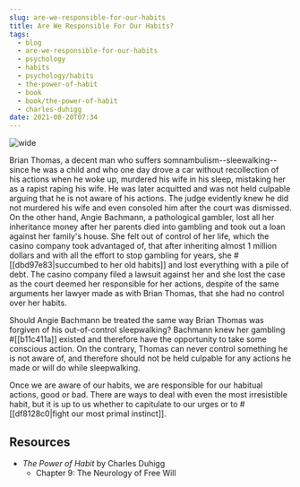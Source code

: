 ```yaml
---
slug: are-we-responsible-for-our-habits
title: Are We Responsible For Our Habits?
tags:
  - blog
  - are-we-responsible-for-our-habits
  - psychology
  - habits
  - psychology/habits
  - the-power-of-habit
  - book
  - book/the-power-of-habit
  - charles-duhigg
date: 2021-08-20T07:34
---
```



![wide](https://cdn.pixabay.com/photo/2015/01/31/23/20/cards-619016_960_720.jpg "image from Pixabay (cc)")

Brian Thomas, a decent man who suffers somnambulism--sleewalking--since he was
a child and who one day drove a car without recollection of his actions when he
woke up, murdered his wife in his sleep, mistaking her as a rapist raping his
wife. He was later acquitted and was not held culpable arguing that he is not
aware of his actions.  The judge evidently knew he did not murdered his wife and
even consoled him after the court was dismissed. On the other hand, Angie
Bachmann, a pathological gambler, lost all her inheritance money after her
parents died into gambling and took out a loan against her family's house. She
felt out of control of her life, which the casino company took advantaged of,
that after inheriting almost 1 million dollars and with all the effort to stop
gambling for years, she #[[dbd97e83|succumbed to her old habits]] and lost
everything with a pile of debt. The casino company filed a lawsuit against her
and she lost the case as the court deemed her responsible for her actions,
despite of the same arguments her lawyer made as with Brian Thomas, that she had
no control over her habits.

Should Angie Bachmann be treated the same way Brian Thomas was forgiven of his
out-of-control sleepwalking? Bachmann knew her gambling #[[b11c411a]] existed
and therefore have the opportunity to take some conscious action. On the
contrary, Thomas can never control something he is not aware of, and therefore
should not be held culpable for any actions he made or will do while
sleepwalking.

Once we are aware of our habits, we are responsible for our habitual actions,
good or bad. There are ways to deal with even the most irresistible habit, but
it is up to us whether to capitulate to our urges or to
#[[df8128c0|fight our most primal instinct]].

<div class="ui section divider"></div>
<section id="socialMediaLinks"></section>

## Resources

- _The Power of Habit_ by Charles Duhigg
  - Chapter 9: The Neurology of Free Will


